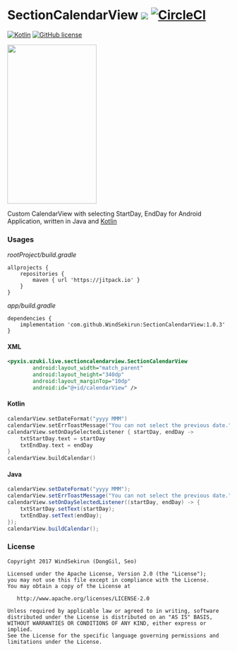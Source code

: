 # SectionCalendarView [![](https://jitpack.io/v/WindSekirun/SectionCalendarView.svg)](https://jitpack.io/#WindSekirun/SectionCalendarView) [![CircleCI](https://circleci.com/gh/WindSekirun/SectionCalendarView.svg?style=svg)](https://circleci.com/gh/WindSekirun/SectionCalendarView)

[![Kotlin](https://img.shields.io/badge/kotlin-1.2.0-blue.svg)](http://kotlinlang.org)	[![GitHub license](https://img.shields.io/badge/license-Apache%20License%202.0-blue.svg?style=flat)](http://www.apache.org/licenses/LICENSE-2.0)

<img src="https://github.com/WindSekirun/SectionCalendarView/blob/master/sample.png" width="202" height="360">

Custom CalendarView with selecting StartDay, EndDay for Android Application, written in Java and [Kotlin](http://kotlinlang.org)

### Usages

*rootProject/build.gradle*
```	
allprojects {
    repositories {
	    maven { url 'https://jitpack.io' }
    }
}
```

*app/build.gradle*
```
dependencies {
    implementation 'com.github.WindSekirun:SectionCalendarView:1.0.3'
}
```

#### XML

```XML
<pyxis.uzuki.live.sectioncalendarview.SectionCalendarView
        android:layout_width="match_parent"
        android:layout_height="340dp"
        android:layout_marginTop="10dp"
        android:id="@+id/calendarView" />
```

#### Kotlin

```Kotlin
calendarView.setDateFormat("yyyy MMM")
calendarView.setErrToastMessage("You can not select the previous date.")
calendarView.setOnDaySelectedListener { startDay, endDay ->
    txtStartDay.text = startDay
    txtEndDay.text = endDay
}
calendarView.buildCalendar()
```

#### Java

```Java
calendarView.setDateFormat("yyyy MMM");
calendarView.setErrToastMessage("You can not select the previous date.");
calendarView.setOnDaySelectedListener((startDay, endDay) -> {
    txtStartDay.setText(startDay);
    txtEndDay.setText(endDay);
});
calendarView.buildCalendar();
```

### License 

```
Copyright 2017 WindSekirun (DongGil, Seo)

Licensed under the Apache License, Version 2.0 (the "License");
you may not use this file except in compliance with the License.
You may obtain a copy of the License at

   http://www.apache.org/licenses/LICENSE-2.0

Unless required by applicable law or agreed to in writing, software
distributed under the License is distributed on an "AS IS" BASIS,
WITHOUT WARRANTIES OR CONDITIONS OF ANY KIND, either express or implied.
See the License for the specific language governing permissions and
limitations under the License.
```
